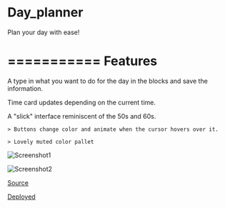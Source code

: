 # Day_planner
Plan your day with ease!

===========
Features
===========

A type in what you want to do for the day in the blocks and save the information.

Time card updates depending on the current time.

A "slick" interface reminiscent of the 50s and 60s.

    > Buttons change color and animate when the cursor hovers over it.

    > Lovely muted color pallet

![Screenshot1]()

![Screenshot2]()



[Source](https://github.com/Relten98/Day_planner)

[Deployed](https://relten98.github.io/Day_planner)